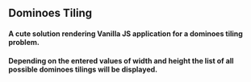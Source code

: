 ## Dominoes Tiling

#### A cute solution rendering Vanilla JS application for a dominoes tiling problem. 
#### Depending on the entered values of width and height the list of all possible dominoes tilings will be displayed.
